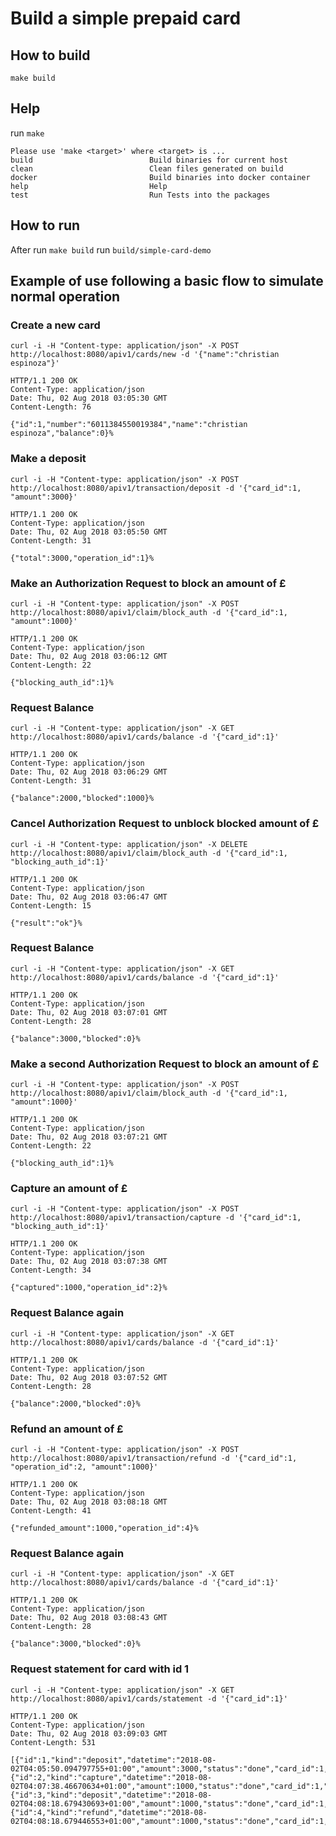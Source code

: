 # Build a simple prepaid card

## How to build

`make build`

## Help 
run
`make`

```
Please use 'make <target>' where <target> is ...
build                          Build binaries for current host
clean                          Clean files generated on build
docker                         Build binaries into docker container
help                           Help
test                           Run Tests into the packages
```
## How to run
After run `make build` run `build/simple-card-demo`

## Example of use following a basic flow to simulate normal operation

### Create a new card
`curl -i -H "Content-type: application/json" -X POST http://localhost:8080/apiv1/cards/new -d '{"name":"christian espinoza"}'`
```
HTTP/1.1 200 OK
Content-Type: application/json
Date: Thu, 02 Aug 2018 03:05:30 GMT
Content-Length: 76

{"id":1,"number":"6011384550019384","name":"christian espinoza","balance":0}%  
```
### Make a deposit
`curl -i -H "Content-type: application/json" -X POST http://localhost:8080/apiv1/transaction/deposit -d '{"card_id":1, "amount":3000}'`
```
HTTP/1.1 200 OK
Content-Type: application/json
Date: Thu, 02 Aug 2018 03:05:50 GMT
Content-Length: 31

{"total":3000,"operation_id":1}% 
```
### Make an Authorization Request to block an amount of £
`curl -i -H "Content-type: application/json" -X POST http://localhost:8080/apiv1/claim/block_auth -d '{"card_id":1, "amount":1000}'`
```
HTTP/1.1 200 OK
Content-Type: application/json
Date: Thu, 02 Aug 2018 03:06:12 GMT
Content-Length: 22

{"blocking_auth_id":1}%    
```
### Request Balance
`curl -i -H "Content-type: application/json" -X GET http://localhost:8080/apiv1/cards/balance -d '{"card_id":1}'`
```
HTTP/1.1 200 OK
Content-Type: application/json
Date: Thu, 02 Aug 2018 03:06:29 GMT
Content-Length: 31

{"balance":2000,"blocked":1000}%   
```

### Cancel Authorization Request to unblock blocked amount of £
`curl -i -H "Content-type: application/json" -X DELETE http://localhost:8080/apiv1/claim/block_auth -d '{"card_id":1, "blocking_auth_id":1}'`
```
HTTP/1.1 200 OK
Content-Type: application/json
Date: Thu, 02 Aug 2018 03:06:47 GMT
Content-Length: 15

{"result":"ok"}% 
```
### Request Balance
`curl -i -H "Content-type: application/json" -X GET http://localhost:8080/apiv1/cards/balance -d '{"card_id":1}'`
```
HTTP/1.1 200 OK
Content-Type: application/json
Date: Thu, 02 Aug 2018 03:07:01 GMT
Content-Length: 28

{"balance":3000,"blocked":0}%  
```
### Make a second Authorization Request to block an amount of £
`curl -i -H "Content-type: application/json" -X POST http://localhost:8080/apiv1/claim/block_auth -d '{"card_id":1, "amount":1000}'`
```
HTTP/1.1 200 OK
Content-Type: application/json
Date: Thu, 02 Aug 2018 03:07:21 GMT
Content-Length: 22

{"blocking_auth_id":1}%    
```

### Capture an amount of £
`curl -i -H "Content-type: application/json" -X POST http://localhost:8080/apiv1/transaction/capture -d '{"card_id":1, "blocking_auth_id":1}'`

```
HTTP/1.1 200 OK
Content-Type: application/json
Date: Thu, 02 Aug 2018 03:07:38 GMT
Content-Length: 34

{"captured":1000,"operation_id":2}%         
```
### Request Balance again
`curl -i -H "Content-type: application/json" -X GET http://localhost:8080/apiv1/cards/balance -d '{"card_id":1}'`
```
HTTP/1.1 200 OK
Content-Type: application/json
Date: Thu, 02 Aug 2018 03:07:52 GMT
Content-Length: 28

{"balance":2000,"blocked":0}%  
```

### Refund an amount of £
`curl -i -H "Content-type: application/json" -X POST http://localhost:8080/apiv1/transaction/refund -d '{"card_id":1, "operation_id":2, "amount":1000}'`
```
HTTP/1.1 200 OK
Content-Type: application/json
Date: Thu, 02 Aug 2018 03:08:18 GMT
Content-Length: 41

{"refunded_amount":1000,"operation_id":4}% 
```
### Request Balance again
`curl -i -H "Content-type: application/json" -X GET http://localhost:8080/apiv1/cards/balance -d '{"card_id":1}'`
```
HTTP/1.1 200 OK
Content-Type: application/json
Date: Thu, 02 Aug 2018 03:08:43 GMT
Content-Length: 28

{"balance":3000,"blocked":0}%    
```
### Request statement for card with id 1
`curl -i -H "Content-type: application/json" -X GET http://localhost:8080/apiv1/cards/statement -d '{"card_id":1}'`
```
HTTP/1.1 200 OK
Content-Type: application/json
Date: Thu, 02 Aug 2018 03:09:03 GMT
Content-Length: 531

[{"id":1,"kind":"deposit","datetime":"2018-08-02T04:05:50.094797755+01:00","amount":3000,"status":"done","card_id":1,"merchant_id":0},{"id":2,"kind":"capture","datetime":"2018-08-02T04:07:38.46670634+01:00","amount":1000,"status":"done","card_id":1,"merchant_id":0},{"id":3,"kind":"deposit","datetime":"2018-08-02T04:08:18.679430693+01:00","amount":1000,"status":"done","card_id":1,"merchant_id":0},{"id":4,"kind":"refund","datetime":"2018-08-02T04:08:18.679446553+01:00","amount":1000,"status":"done","card_id":1,"merchant_id":0}]%  
```
